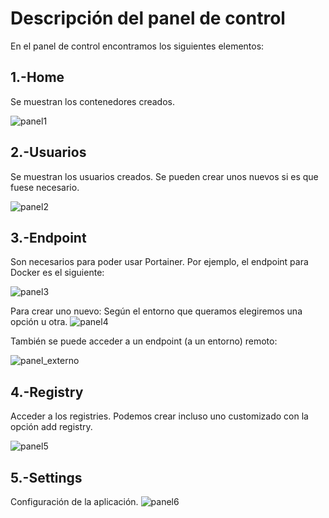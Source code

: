 # Descripción del panel de control
En el panel de control encontramos los siguientes elementos:
## 1.-Home
Se muestran los contenedores creados.

![panel1](https://i.ibb.co/K6mBZ3x/1.png)

## 2.-Usuarios
Se muestran los usuarios creados. Se pueden crear unos nuevos si es que fuese necesario.

![panel2](https://i.ibb.co/54tzgNh/2.png)

## 3.-Endpoint
Son necesarios para poder usar Portainer. Por ejemplo, el endpoint para Docker es el siguiente:

![panel3](https://i.ibb.co/KbnJyjn/3.png)

Para crear uno nuevo:
Según el entorno que queramos elegiremos una opción u otra.
![panel4](https://i.ibb.co/D5Zqnd5/4.png)

También se puede acceder a un endpoint (a un entorno) remoto:

![panel_externo](https://onthedock.github.io/images/170506/1-configure-endpoint.png)

## 4.-Registry
Acceder a los registries. Podemos crear incluso uno customizado con la opción add registry.

![panel5](https://i.ibb.co/ySSCfG9/5.png)

## 5.-Settings
Configuración de la aplicación.
![panel6](https://i.ibb.co/4FFMTvf/6.png)
